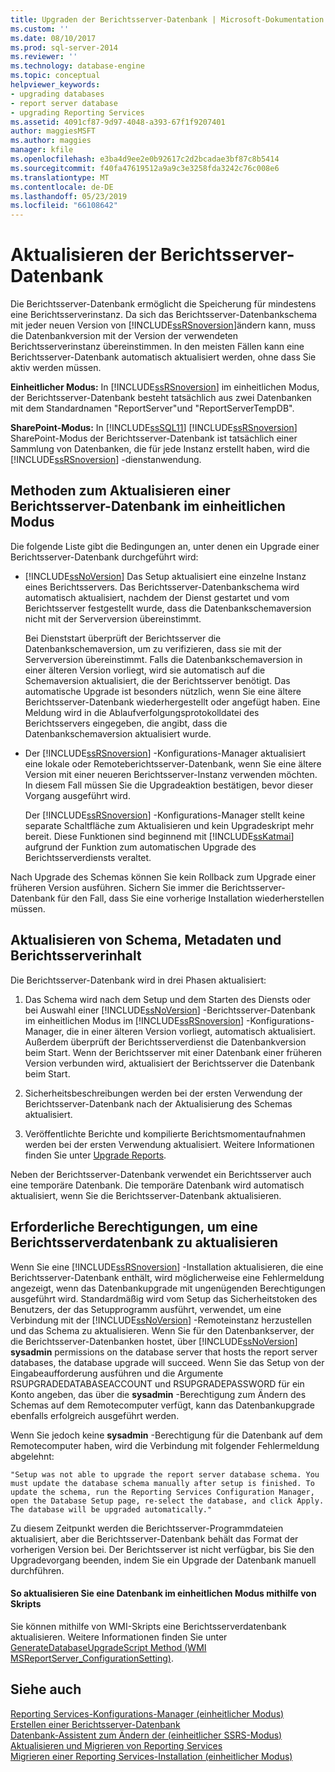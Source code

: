 ```yaml
---
title: Upgraden der Berichtsserver-Datenbank | Microsoft-Dokumentation
ms.custom: ''
ms.date: 08/10/2017
ms.prod: sql-server-2014
ms.reviewer: ''
ms.technology: database-engine
ms.topic: conceptual
helpviewer_keywords:
- upgrading databases
- report server database
- upgrading Reporting Services
ms.assetid: 4091cf87-9d97-4048-a393-67f1f9207401
author: maggiesMSFT
ms.author: maggies
manager: kfile
ms.openlocfilehash: e3ba4d9ee2e0b92617c2d2bcadae3bf87c8b5414
ms.sourcegitcommit: f40fa47619512a9a9c3e3258fda3242c76c008e6
ms.translationtype: MT
ms.contentlocale: de-DE
ms.lasthandoff: 05/23/2019
ms.locfileid: "66108642"
---
```

# <a name="upgrade-a-report-server-database"></a>Aktualisieren der Berichtsserver-Datenbank
  Die Berichtsserver-Datenbank ermöglicht die Speicherung für mindestens eine Berichtsserverinstanz. Da sich das Berichtsserver-Datenbankschema mit jeder neuen Version von [!INCLUDE[ssRSnoversion](../../includes/ssrsnoversion-md.md)]ändern kann, muss die Datenbankversion mit der Version der verwendeten Berichtsserverinstanz übereinstimmen. In den meisten Fällen kann eine Berichtsserver-Datenbank automatisch aktualisiert werden, ohne dass Sie aktiv werden müssen.  
  
 **Einheitlicher Modus:** In [!INCLUDE[ssRSnoversion](../../includes/ssrsnoversion-md.md)] im einheitlichen Modus, der Berichtsserver-Datenbank besteht tatsächlich aus zwei Datenbanken mit dem Standardnamen "ReportServer"und "ReportServerTempDB".  
  
 **SharePoint-Modus:** In [!INCLUDE[ssSQL11](../../includes/sssql11-md.md)] [!INCLUDE[ssRSnoversion](../../includes/ssrsnoversion-md.md)] SharePoint-Modus der Berichtsserver-Datenbank ist tatsächlich einer Sammlung von Datenbanken, die für jede Instanz erstellt haben, wird die [!INCLUDE[ssRSnoversion](../../includes/ssrsnoversion-md.md)] -dienstanwendung.  
  
## <a name="ways-to-upgrade-a-native-mode-report-server-database"></a>Methoden zum Aktualisieren einer Berichtsserver-Datenbank im einheitlichen Modus  
 Die folgende Liste gibt die Bedingungen an, unter denen ein Upgrade einer Berichtsserver-Datenbank durchgeführt wird:  
  
-   [!INCLUDE[ssNoVersion](../../includes/ssnoversion-md.md)] Das Setup aktualisiert eine einzelne Instanz eines Berichtsservers. Das Berichtsserver-Datenbankschema wird automatisch aktualisiert, nachdem der Dienst gestartet und vom Berichtsserver festgestellt wurde, dass die Datenbankschemaversion nicht mit der Serverversion übereinstimmt.  
  
     Bei Dienststart überprüft der Berichtsserver die Datenbankschemaversion, um zu verifizieren, dass sie mit der Serverversion übereinstimmt. Falls die Datenbankschemaversion in einer älteren Version vorliegt, wird sie automatisch auf die Schemaversion aktualisiert, die der Berichtsserver benötigt. Das automatische Upgrade ist besonders nützlich, wenn Sie eine ältere Berichtsserver-Datenbank wiederhergestellt oder angefügt haben. Eine Meldung wird in die Ablaufverfolgungsprotokolldatei des Berichtsservers eingegeben, die angibt, dass die Datenbankschemaversion aktualisiert wurde.  
  
-   Der [!INCLUDE[ssRSnoversion](../../includes/ssrsnoversion-md.md)] -Konfigurations-Manager aktualisiert eine lokale oder Remoteberichtsserver-Datenbank, wenn Sie eine ältere Version mit einer neueren Berichtsserver-Instanz verwenden möchten. In diesem Fall müssen Sie die Upgradeaktion bestätigen, bevor dieser Vorgang ausgeführt wird.  
  
     Der [!INCLUDE[ssRSnoversion](../../includes/ssrsnoversion-md.md)] -Konfigurations-Manager stellt keine separate Schaltfläche zum Aktualisieren und kein Upgradeskript mehr bereit. Diese Funktionen sind beginnend mit [!INCLUDE[ssKatmai](../../includes/sskatmai-md.md)] aufgrund der Funktion zum automatischen Upgrade des Berichtsserverdiensts veraltet.  
  
 Nach Upgrade des Schemas können Sie kein Rollback zum Upgrade einer früheren Version ausführen. Sichern Sie immer die Berichtsserver-Datenbank für den Fall, dass Sie eine vorherige Installation wiederherstellen müssen.  
  
## <a name="how-the-schema-metadata-and-report-server-content-is-updated"></a>Aktualisieren von Schema, Metadaten und Berichtsserverinhalt  
 Die Berichtsserver-Datenbank wird in drei Phasen aktualisiert:  
  
1.  Das Schema wird nach dem Setup und dem Starten des Diensts oder bei Auswahl einer [!INCLUDE[ssNoVersion](../../includes/ssnoversion-md.md)] -Berichtsserver-Datenbank im einheitlichen Modus im [!INCLUDE[ssRSnoversion](../../includes/ssrsnoversion-md.md)] -Konfigurations-Manager, die in einer älteren Version vorliegt, automatisch aktualisiert. Außerdem überprüft der Berichtsserverdienst die Datenbankversion beim Start. Wenn der Berichtsserver mit einer Datenbank einer früheren Version verbunden wird, aktualisiert der Berichtsserver die Datenbank beim Start.  
  
2.  Sicherheitsbeschreibungen werden bei der ersten Verwendung der Berichtsserver-Datenbank nach der Aktualisierung des Schemas aktualisiert.  
  
3.  Veröffentlichte Berichte und kompilierte Berichtsmomentaufnahmen werden bei der ersten Verwendung aktualisiert. Weitere Informationen finden Sie unter [Upgrade Reports](upgrade-reports.md).  
  
 Neben der Berichtsserver-Datenbank verwendet ein Berichtsserver auch eine temporäre Datenbank. Die temporäre Datenbank wird automatisch aktualisiert, wenn Sie die Berichtsserver-Datenbank aktualisieren.  
  
## <a name="permissions-required-to-upgrade-a-report-server-database"></a>Erforderliche Berechtigungen, um eine Berichtsserverdatenbank zu aktualisieren  
 Wenn Sie eine [!INCLUDE[ssRSnoversion](../../includes/ssrsnoversion-md.md)] -Installation aktualisieren, die eine Berichtsserver-Datenbank enthält, wird möglicherweise eine Fehlermeldung angezeigt, wenn das Datenbankupgrade mit ungenügenden Berechtigungen ausgeführt wird. Standardmäßig wird vom Setup das Sicherheitstoken des Benutzers, der das Setupprogramm ausführt, verwendet, um eine Verbindung mit der [!INCLUDE[ssNoVersion](../../includes/ssnoversion-md.md)] -Remoteinstanz herzustellen und das Schema zu aktualisieren. Wenn Sie für den Datenbankserver, der die Berichtsserver-Datenbanken hostet, über [!INCLUDE[ssNoVersion](../../includes/ssnoversion-md.md)] **sysadmin** permissions on the database server that hosts the report server databases, the database upgrade will succeed. Wenn Sie das Setup von der Eingabeaufforderung ausführen und die Argumente RSUPGRADEDATABASEACCOUNT und RSUPGRADEPASSWORD für ein Konto angeben, das über die **sysadmin** -Berechtigung zum Ändern des Schemas auf dem Remotecomputer verfügt, kann das Datenbankupgrade ebenfalls erfolgreich ausgeführt werden.  
  
 Wenn Sie jedoch keine **sysadmin** -Berechtigung für die Datenbank auf dem Remotecomputer haben, wird die Verbindung mit folgender Fehlermeldung abgelehnt:  
  
 `"Setup was not able to upgrade the report server database schema. You must update the database schema manually after setup is finished. To update the schema, run the Reporting Services Configuration Manager, open the Database Setup page, re-select the database, and click Apply. The database will be upgraded automatically."`  
  
 Zu diesem Zeitpunkt werden die Berichtsserver-Programmdateien aktualisiert, aber die Berichtsserver-Datenbank behält das Format der vorherigen Version bei. Der Berichtsserver ist nicht verfügbar, bis Sie den Upgradevorgang beenden, indem Sie ein Upgrade der Datenbank manuell durchführen.  
  
#### <a name="to-upgrade-a-native-mode-database-with-scripts"></a>So aktualisieren Sie eine Datenbank im einheitlichen Modus mithilfe von Skripts  
 Sie können mithilfe von WMI-Skripts eine Berichtsserverdatenbank aktualisieren. Weitere Informationen finden Sie unter [GenerateDatabaseUpgradeScript Method &#40;WMI MSReportServer_ConfigurationSetting&#41;](../wmi-provider-library-reference/configurationsetting-method-generatedatabaseupgradescript.md).  
  
## <a name="see-also"></a>Siehe auch  
 [Reporting Services-Konfigurations-Manager &#40;einheitlicher Modus&#41;](../../sql-server/install/reporting-services-configuration-manager-native-mode.md)   
 [Erstellen einer Berichtsserver-Datenbank](../../sql-server/install/create-a-report-server-database-ssrs-configuration-manager.md)   
 [Datenbank-Assistent zum Ändern der &#40;einheitlicher SSRS-Modus&#41;](../../sql-server/install/change-database-wizard-ssrs-native-mode.md)   
 [Aktualisieren und Migrieren von Reporting Services](upgrade-and-migrate-reporting-services.md)   
 [Migrieren einer Reporting Services-Installation &#40;einheitlicher Modus&#41;](migrate-a-reporting-services-installation-native-mode.md)  
  
  
